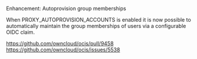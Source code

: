 Enhancement: Autoprovision group memberships

When PROXY_AUTOPROVISION_ACCOUNTS is enabled it is now possible to automatically
maintain the group memberships of users via a configurable OIDC claim.

https://github.com/owncloud/ocis/pull/9458
https://github.com/owncloud/ocis/issues/5538
